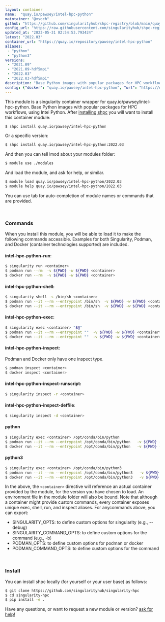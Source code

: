 ```yaml
---
layout: container
name:  "quay.io/pawsey/intel-hpc-python"
maintainer: "@vsoch"
github: "https://github.com/singularityhub/shpc-registry/blob/main/quay.io/pawsey/intel-hpc-python/container.yaml"
config_url: "https://raw.githubusercontent.com/singularityhub/shpc-registry/main/quay.io/pawsey/intel-hpc-python/container.yaml"
updated_at: "2023-05-31 02:54:53.793424"
latest: "2022.03"
container_url: "https://quay.io/repository/pawsey/intel-hpc-python"
aliases:
 - "python"
 - "python3"
versions:
 - "2021.09"
 - "2021.09-hdf5mpi"
 - "2022.03"
 - "2022.03-hdf5mpi"
description: "Base Python images with popular packages for HPC workflows, using Intel Python."
config: {"docker": "quay.io/pawsey/intel-hpc-python", "url": "https://quay.io/repository/pawsey/intel-hpc-python", "maintainer": "@marcodelapierre", "description": "Base Python images with popular packages for HPC workflows, using Intel Python.", "latest": {"2022.03": "sha256:d2a8ac146efbdff9b147f1d921295a710678d281a5af149c6f272da1cedf20a4"}, "tags": {"2021.09": "sha256:a22b12d7341cac98f41fa59cff964d61838e53e88ab8ec7f4148a8b5624e794e", "2021.09-hdf5mpi": "sha256:1fee6bca096915d6929cae10f75a0e8adc13859aeef2e140aa7ec4f9728f774d", "2022.03": "sha256:d2a8ac146efbdff9b147f1d921295a710678d281a5af149c6f272da1cedf20a4", "2022.03-hdf5mpi": "sha256:8cb0238d2ed84f284c50cf1cd8811b12043e687a2b5ff4c858eac70acec7a549"}, "aliases": {"python": "/opt/conda/bin/python", "python3": "/opt/conda/bin/python3"}, "env": {"PYTHONSTARTUP": "", "PYTHONUSERBASE": ""}, "features": {"home": true}}
---
```


This module is a singularity container wrapper for quay.io/pawsey/intel-hpc-python.
Base Python images with popular packages for HPC workflows, using Intel Python.
After [installing shpc](#install) you will want to install this container module:


```bash
$ shpc install quay.io/pawsey/intel-hpc-python
```

Or a specific version:

```bash
$ shpc install quay.io/pawsey/intel-hpc-python:2022.03
```

And then you can tell lmod about your modules folder:

```bash
$ module use ./modules
```

And load the module, and ask for help, or similar.

```bash
$ module load quay.io/pawsey/intel-hpc-python/2022.03
$ module help quay.io/pawsey/intel-hpc-python/2022.03
```

You can use tab for auto-completion of module names or commands that are provided.

<br>

### Commands

When you install this module, you will be able to load it to make the following commands accessible.
Examples for both Singularity, Podman, and Docker (container technologies supported) are included.

#### intel-hpc-python-run:

```bash
$ singularity run <container>
$ podman run --rm  -v ${PWD} -w ${PWD} <container>
$ docker run --rm  -v ${PWD} -w ${PWD} <container>
```

#### intel-hpc-python-shell:

```bash
$ singularity shell -s /bin/sh <container>
$ podman run --it --rm --entrypoint /bin/sh  -v ${PWD} -w ${PWD} <container>
$ docker run --it --rm --entrypoint /bin/sh  -v ${PWD} -w ${PWD} <container>
```

#### intel-hpc-python-exec:

```bash
$ singularity exec <container> "$@"
$ podman run --it --rm --entrypoint ""  -v ${PWD} -w ${PWD} <container> "$@"
$ docker run --it --rm --entrypoint ""  -v ${PWD} -w ${PWD} <container> "$@"
```

#### intel-hpc-python-inspect:

Podman and Docker only have one inspect type.

```bash
$ podman inspect <container>
$ docker inspect <container>
```

#### intel-hpc-python-inspect-runscript:

```bash
$ singularity inspect -r <container>
```

#### intel-hpc-python-inspect-deffile:

```bash
$ singularity inspect -d <container>
```


#### python

```bash
$ singularity exec <container> /opt/conda/bin/python
$ podman run --it --rm --entrypoint /opt/conda/bin/python   -v ${PWD} -w ${PWD} <container> -c " $@"
$ docker run --it --rm --entrypoint /opt/conda/bin/python   -v ${PWD} -w ${PWD} <container> -c " $@"
```


#### python3

```bash
$ singularity exec <container> /opt/conda/bin/python3
$ podman run --it --rm --entrypoint /opt/conda/bin/python3   -v ${PWD} -w ${PWD} <container> -c " $@"
$ docker run --it --rm --entrypoint /opt/conda/bin/python3   -v ${PWD} -w ${PWD} <container> -c " $@"
```



In the above, the `<container>` directive will reference an actual container provided
by the module, for the version you have chosen to load. An environment file in the
module folder will also be bound. Note that although a container
might provide custom commands, every container exposes unique exec, shell, run, and
inspect aliases. For anycommands above, you can export:

 - SINGULARITY_OPTS: to define custom options for singularity (e.g., --debug)
 - SINGULARITY_COMMAND_OPTS: to define custom options for the command (e.g., -b)
 - PODMAN_OPTS: to define custom options for podman or docker
 - PODMAN_COMMAND_OPTS: to define custom options for the command

<br>

### Install

You can install shpc locally (for yourself or your user base) as follows:

```bash
$ git clone https://github.com/singularityhub/singularity-hpc
$ cd singularity-hpc
$ pip install -e .
```

Have any questions, or want to request a new module or version? [ask for help!](https://github.com/singularityhub/singularity-hpc/issues)